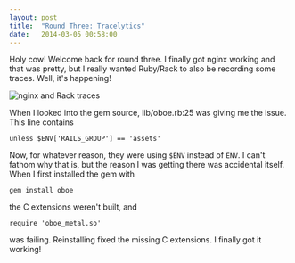 ```yaml
---
layout: post
title:  "Round Three: Tracelytics"
date:   2014-03-05 00:58:00
---
```


Holy cow!  Welcome back for round three.  I finally got nginx working and that was pretty, but I really wanted Ruby/Rack to also be recording some traces.  Well, it's happening!

![nginx and Rack traces](https://i.imgur.com/kO1vYH1.png)

When I looked into the gem source, lib/oboe.rb:25 was giving me the issue.  This line contains

    unless $ENV['RAILS_GROUP'] == 'assets'

Now, for whatever reason, they were using `$ENV` instead of `ENV`.  I can't fathom why that is, but the reason I was getting there was accidental itself.  When I first installed the gem with

    gem install oboe

the C extensions weren't built, and

    require 'oboe_metal.so'

was failing. Reinstalling fixed the missing C extensions. I finally got it working!

